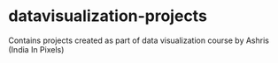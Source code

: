 # datavisualization-projects
Contains projects created as part of data visualization course by Ashris (India In Pixels)
